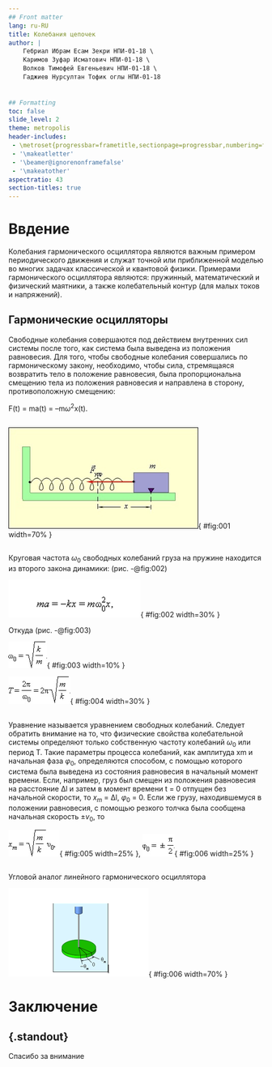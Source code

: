 ```yaml
---
## Front matter
lang: ru-RU
title: Колебания цепочек
author: |
	Гебриал Ибрам Есам Зекри НПИ-01-18 \	 
	Каримов Зуфар Исматович НПИ-01-18 \
	Волков Тимофей Евгеньевич НПИ-01-18 \
	Гаджиев Нурсултан Тофик оглы НПИ-01-18


## Formatting
toc: false
slide_level: 2
theme: metropolis
header-includes: 
 - \metroset{progressbar=frametitle,sectionpage=progressbar,numbering=fraction}
 - '\makeatletter'
 - '\beamer@ignorenonframefalse'
 - '\makeatother'
aspectratio: 43
section-titles: true
---
```


# Ввдение

Колебания гармонического осциллятора являются важным примером периодического движения и служат точной или приближенной моделью во многих задачах классической и квантовой физики. Примерами гармонического осциллятора являются: пружинный, математический и физический маятники, а также колебательный контур (для малых токов и напряжений).

## Гармонические осцилляторы

Свободные колебания совершаются под действием внутренних сил системы после того, как система была выведена из положения равновесия. Для того, чтобы свободные колебания совершались по гармоническому закону, необходимо, чтобы сила, стремящаяся возвратить тело в положение равновесия, была пропорциональна смещению тела из положения равновесия и направлена в сторону, противоположную смещению:

F(t) = ma(t) = –m$ω^2$x(t).

## 

![Рисунок 1. Колебания груза на пружине. Трения нет. ](image/8.jpg){ #fig:001 width=70% }

## 

Круговая частота $ω_{0}$ свободных колебаний груза на пружине находится из второго закона динамики: (рис. -@fig:002)

![Рисунок 2. Второй закон динамики. ](image/9.png){ #fig:002 width=30% }

Откуда (рис. -@fig:003)

![Рисунок 3. Cобственная частота. ](image/7.jpg){ #fig:003 width=10% }

![Рисунок 4. Период T гармонических колебаний груза на пружине. ](image/3.jpg){ #fig:004 width=30% }

##

Уравнение называется уравнением свободных колебаний. Следует обратить внимание на то, что физические свойства колебательной системы определяют только собственную частоту колебаний $ω_{0}$ или период T. Такие параметры процесса колебаний, как амплитуда xm и начальная фаза $φ_{0}$, определяются способом, с помощью которого система была выведена из состояния равновесия в начальный момент времени. Если, например, груз был смещен из положения равновесия на расстояние Δl и затем в момент времени t = 0 отпущен без начальной скорости, то $x_{m}$ = Δl, $φ_{0}$ = 0. Если же грузу, находившемуся в положении равновесия, с помощью резкого толчка была сообщена начальная скорость ±$v_{0}$, то 


![Рисунок 5.](image/6.jpg){ #fig:005 width=25% }, ![Рисунок 6.](image/5.jpg){ #fig:006 width=25% }

##

Угловой аналог линейного гармонического осциллятора

![Рисунок 6. Крутильный маятник](image/13.png){ #fig:006 width=70% }

# Заключение

## {.standout}

Спасибо за внимание